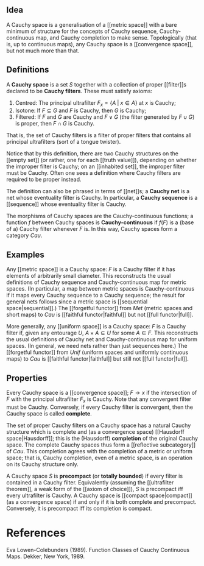 ## Idea ##

A Cauchy space is a generalisation of a [[metric space]] with a bare minimum of structure for the concepts of Cauchy sequence, Cauchy-continuous map, and Cauchy completion to make sense.  Topologically (that is, up to continuous maps), any Cauchy space is a [[convergence space]], but not much more than that.


## Definitions ##

A __Cauchy space__ is a set $S$ together with a collection of proper [[filter]]s declared to be __Cauchy filters__.  These must satisfy axioms:

1. Centred: The principal ultrafilter $F_x = \{ A \;|\; x \in A \}$ at $x$ is Cauchy;
1. Isotone: If $F \subseteq G$ and $F$ is Cauchy, then $G$ is Cauchy;
1. Filtered: If $F$ and $G$ are Cauchy and $F \vee G$ (the filter generated by $F \cup G$) is proper, then $F \cap G$ is Cauchy.

That is, the set of Cauchy filters is a filter of proper filters that contains all principal ultrafilters (sort of a tongue twister).

Notice that by this definition, there are two Cauchy structures on the [[empty set]] (or rather, one for each [[truth value]]), depending on whether the improper filter is Cauchy; on an [[inhabited set]], the improper filter must be Cauchy.  Often one sees a definition where Cauchy filters are required to be proper instead.


The definition can also be phrased in terms of [[net]]s; a __Cauchy net__ is a net whose eventuality filter is Cauchy.  In particular, a __Cauchy sequence__ is a [[sequence]] whose eventuality filter is Cauchy.


The morphisms of Cauchy spaces are the Cauchy-continuous functions; a function $f$ between Cauchy spaces is __Cauchy-continuous__ if $f(F)$ is a (base of a) Cauchy filter whenever $F$ is.  In this way, Cauchy spaces form a category $Cau$.


## Examples ##

Any [[metric space]] is a Cauchy space: $F$ is a Cauchy filter if it has elements of arbitrarily small diameter.  This reconstructs the usual definitions of Cauchy sequence and Cauchy-continuous map for metric spaces.  (In particular, a map between metric spaces is Cauchy-continuous if it maps every Cauchy sequence to a Cauchy sequence; the result for general nets follows since a metric space is [[sequential space|sequential]].)  The [[forgetful functor]] from $Met$ (metric spaces and short maps) to $Cau$ is [[faithful functor|faithful]] but not [[full functor|full]].


More generally, any [[uniform space]] is a Cauchy space: $F$ is a Cauchy filter if, given any entourage $U$, $A \times A \subseteq U$ for some $A \in F$.  This reconstructs the usual definitions of Cauchy net and Cauchy-continuous map for uniform spaces.  (In general, we need nets rather than just sequences here.)  The [[forgetful functor]] from $Unif$ (uniform spaces and uniformly continuous maps) to $Cau$ is [[faithful functor|faithful]] but still not [[full functor|full]].


## Properties ##

Every Cauchy space is a [[convergence space]]; $F \to x$ if the intersection of $F$ with the principal ultrafilter $F_x$ is Cauchy.  Note that any convergent filter must be Cauchy.  Conversely, if every Cauchy filter is convergent, then the Cauchy space is called __complete__.


The set of proper Cauchy filters on a Cauchy space has a natural Cauchy structure which is complete and (as a convergence space) [[Hausdorff space|Hausdorff]]; this is the (Hausdorff) __completion__ of the original Cauchy space.  The complete Cauchy spaces thus form a [[reflective subcategory]] of $Cau$.  This completion agrees with the completion of a metric or uniform space; that is, Cauchy completion, even of a metric space, is an operation on its Cauchy structure only.


A Cauchy space $S$ is __precompact__ (or __totally bounded__) if every filter is contained in a Cauchy filter.  Equivalently (assuming the [[ultrafilter theorem]], a weak form of the [[axiom of choice]]), $S$ is precompact iff every ultrafilter is Cauchy.  A Cauchy space is [[compact space|compact]] (as a convergence space) if and only if it is both complete and precompact.  Conversely, it is precompact iff its completion is compact.


# References #

Eva Lowen-Colebunders (1989). Function Classes of Cauchy Continuous Maps. Dekker, New York, 1989.